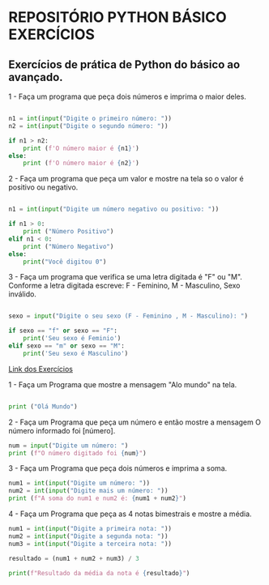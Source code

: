 # REPOSITÓRIO PYTHON BÁSICO EXERCÍCIOS

## Exercícios de prática de Python do básico ao avançado.

1 - Faça um programa que peça dois números e imprima o maior deles.

~~~python

n1 = int(input("Digite o primeiro número: "))
n2 = int(input("Digite o segundo número: "))

if n1 > n2:
    print (f'O número maior é {n1}')
else:
    print (f'O número maior é {n2}')
~~~

2 - Faça um programa que peça um valor e mostre na tela so o valor é positivo ou negativo.

~~~python

n1 = int(input("Digite um número negativo ou positivo: "))

if n1 > 0:
    print ("Número Positivo")
elif n1 < 0:
    print ("Número Negativo")
else:
    print("Você digitou 0")
~~~

3 -  Faça um programa que verifica se uma letra digitada é "F" ou "M". Conforme a letra digitada escreve: F - Feminino, M - Masculino, Sexo inválido.

~~~python

sexo = input("Digite o seu sexo (F - Feminino , M - Masculino): ")

if sexo == "f" or sexo == "F":
    print('Seu sexo é Feminio')
elif sexo == "m" or sexo == "M":
    print('Seu sexo é Masculino')

~~~

[Link dos Exercícios](https://wiki.python.org.br/EstruturaSequencial)

1 - Faça um Programa que mostre a mensagem "Alo mundo" na tela.

~~~python

print ("Olá Mundo")

~~~

2 - Faça um Programa que peça um número e então mostre a mensagem O número informado foi [número].

~~~python
num = input("Digite um número: ")
print (f"O número digitado foi {num}")

~~~

3 - Faça um Programa que peça dois números e imprima a soma.

~~~python
num1 = int(input("Digite um número: "))
num2 = int(input("Digite mais um número: "))
print (f"A soma do num1 e num2 é: {num1 + num2}")

~~~

4 - Faça um Programa que peça as 4 notas bimestrais e mostre a média.

~~~python
num1 = int(input("Digite a primeira nota: "))
num2 = int(input("Digite a segunda nota: "))
num3 = int(input("Digite a terceira nota: "))

resultado = (num1 + num2 + num3) / 3

print(f"Resultado da média da nota é {resultado}")

~~~

